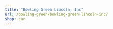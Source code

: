 ```yaml
---
title: "Bowling Green Lincoln, Inc"
url: /bowling-green/bowling-green-lincoln-inc/
shop: car
---
```

